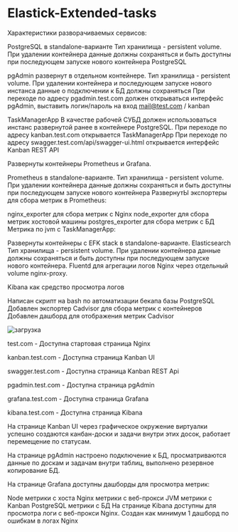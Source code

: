 # Elastick-Extended-tasks

Характеристики разворачиваемых сервисов:

PostgreSQL в standalone-варианте Тип хранилища - persistent volume. При удалении контейнера данные должны сохраняться и быть доступны при последующем запуске нового контейнера PostgreSQL

pgAdmin развернут в отдельном контейнере. Тип хранилища - persistent volume. При удалении контейнера и последующем запуске нового инстанса данные о подключении к БД должны сохраняться При переходе по адресу pgadmin.test.com должен открываться интерфейс pgAdmin, выставить логин/пароль на вход mail@test.com / kanban

TaskManagerApp В качестве рабочей СУБД должен использоваться инстанс развернутой ранее в контейнере PostgreSQL. При переходе по адресу kanban.test.com открывается TaskManagerApp При переходе по адресу swagger.test.com/api/swagger-ui.html открывается интерфейс Kanban REST API

Развернуты контейнеры Prometheus и Grafana.

Prometheus в standalone-варианте. Тип хранилища - persistent volume. При удалении контейнера данные должны сохраняться и быть доступны при последующем запуске нового контейнера РазвернутЫ экспортеры для сбора метрик в Prometheus:

nginx_exporter для сбора метрик с Nginx node_exporter для сбора метрик хостовой машины postgres_exporter для сбора метрик с БД Метрика по jvm с TaskManagerApp:

Развернуты контейнеры с EFK stack в standalone-варианте. Elasticsearch Тип хранилища - persistent volume. При удалении контейнера данные должны сохраняться и быть доступны при последующем запуске нового контейнера. Fluentd для агрегации логов Nginx через отдельный volume nginx-proxy.

Kibana как средство просмотра логов

Написан скрипт на bash по автоматизации бекапа базы PostgreSQL
Добавлен экспортер Сadvisor для сбора метрик c контейнеров
Добавлен дашборд для отображения метрик Сadvisor

![загрузка](https://github.com/user-attachments/assets/62087f18-6fcb-493c-b32c-ea8c56528f65)

test.com - Доступна стартовая страница Nginx

kanban.test.com - Доступна страница Kanban UI

swagger.test.com - Доступна страница Kanban REST Api

pgadmin.test.com - Доступна страница pgAdmin

grafana.test.com - Доступна страница Grafana

kibana.test.com - Доступна страница Kibana

На странице Kanban UI через графическое окружение виртуалки успешно создаются канбан-доски и задачи внутри этих досок, работает перемещение по статусам.

На странице pgAdmin настроено подключение к БД, просматриваются данные по доскам и задачам внутри таблиц, выполнено резервное копирование БД.

На странице Grafana доступны дашборды для просмотра метрик:

Node метрики c хоста
Nginx метрики с веб-прокси
JVM метрики с Kanban
PostgreSQL метрики с БД
На странице Kibana доступны для просмотра логи с веб-прокси Nginx. Создан как минимум 1 дашборд по ошибкам в логах Nginx


